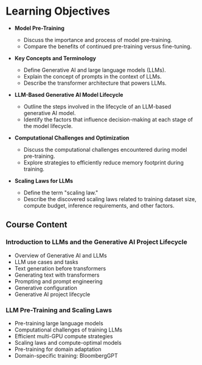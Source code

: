 # Learning Objectives

- **Model Pre-Training**
  - Discuss the importance and process of model pre-training.
  - Compare the benefits of continued pre-training versus fine-tuning.

- **Key Concepts and Terminology**
  - Define Generative AI and large language models (LLMs).
  - Explain the concept of prompts in the context of LLMs.
  - Describe the transformer architecture that powers LLMs.

- **LLM-Based Generative AI Model Lifecycle**
  - Outline the steps involved in the lifecycle of an LLM-based generative AI model.
  - Identify the factors that influence decision-making at each stage of the model lifecycle.

- **Computational Challenges and Optimization**
  - Discuss the computational challenges encountered during model pre-training.
  - Explore strategies to efficiently reduce memory footprint during training.

- **Scaling Laws for LLMs**
  - Define the term "scaling law."
  - Describe the discovered scaling laws related to training dataset size, compute budget, inference requirements, and other factors.

## Course Content

### Introduction to LLMs and the Generative AI Project Lifecycle
- Overview of Generative AI and LLMs
- LLM use cases and tasks
- Text generation before transformers
- Generating text with transformers
- Prompting and prompt engineering
- Generative configuration
- Generative AI project lifecycle

### LLM Pre-Training and Scaling Laws
- Pre-training large language models
- Computational challenges of training LLMs
- Efficient multi-GPU compute strategies
- Scaling laws and compute-optimal models
- Pre-training for domain adaptation
- Domain-specific training: BloombergGPT
